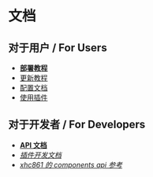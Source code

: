 # 文档

## **对于用户 / For Users**

- **[部署教程](./deploy.md)**
- [更新教程](./update.md)
- [配置文档](./config.md)
- [使用插件](./plugin.md)

## **对于开发者 / For Developers**

- **[API 文档](./api.md)**
- *[插件开发文档](./plugin-dev/README.md)*
- *[xhc861 的 components api 参考](./20.49api.md)*
